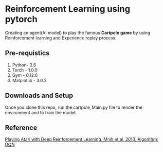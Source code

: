 # Reinforcement Learning using pytorch

Creating an agent(AI model) to play the famous __Cartpole game__ by using Reinforcement learning and Experience replay process.


## Pre-requistics

1. Python- 3.6
2. Torch - 1.0.0
3. Gym - 0.12.0
4. Matplotlib - 3.0.2


## Downloads and Setup
Once you clone this repo, run the cartpole_Main.py file to render the environment and to train the model.

## Reference
[Playing Atari with Deep Reinforcement Learning, Mnih et al, 2013. Algorithm: DQN](https://www.cs.toronto.edu/~vmnih/docs/dqn.pdf)
